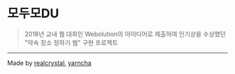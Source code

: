 모두모DU
===

> 2018년 교내 웹 대회인 Webolution의 아이디어로 제출하여 인기상을 수상했던 "약속 장소 정하기 웹" 구현 프로젝트

<!-- 좀더 구현하고 주석 해제할 예정 -->
<!-- ## Table of Contents
- [모두모DU](#모두모du)
  - [Table of Contents](#table-of-contents)
  - [What is 모두모DU?](#what-is-모두모du)
  - [Features](#features)

## What is 모두모DU?
모두모DU는 여러 사람과 모일 때, 모임 장소를 정하기 힘들었던 요소를 해결하기 위한 웹입니다. 웹으로 구현되어 더욱 이용이 편리하고 설치나 가입이 필요 없습니다. 또한 카카오톡으로 간편하게 공유하여 장소를 입력받을 수도 있습니다.

## Features
* 기능 1
* 기능 2

웹 페이지 상단의 guide를 통해 자세한 사용 방법을 알 수 있습니다. -->

---

Made by [realcrystal](https://github.com/realcrystal), [yarncha](https://github.com/yarncha)